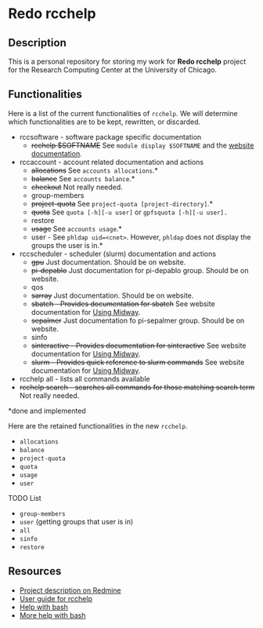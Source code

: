 # Redo rcchelp

## Description

This is a personal repository for storing my work for **Redo rcchelp** project for the Research Computing Center at the University of Chicago.

## Functionalities

Here is a list of the current functionalities of `rcchelp`. We will determine which functionalities are to be kept, rewritten, or discarded.

* rccsoftware - software package specific documentation
  * ~~rcchelp $SOFTNAME~~ See `module display $SOFTNAME` and the [website documentation](https://rcc.uchicago.edu/docs/).
* rccaccount - account related documentation and actions
  * ~~allocations~~ See `accounts allocations`.*
  * ~~balance~~ See `accounts balance`.*
  * ~~checkout~~ Not really needed.
  * group-members
  * ~~project-quota~~ See `project-quota [project-directory]`.*
  * ~~quota~~ See `quota [-h][-u user]` or `gpfsquota [-h][-u user].`
  * restore
  * ~~usage~~ See `accounts usage`.*
  * user - See `phldap uid=<cnet>`. However, `phldap` does not display the groups the user is in.*
* rccscheduler - scheduler (slurm) documentation and actions
  * ~~gpu~~ Just documentation. Should be on website.
  * ~~pi-depablo~~ Just documentation for pi-depablo group. Should be on website.
  * qos
  * ~~sarray~~ Just documentation. Should be on website.
  * ~~sbatch - Provides documentation for sbatch~~ See website documentation for [Using Midway](https://rcc.uchicago.edu/docs/using-midway/index.html).
  * ~~sepalmer~~ Just documentation fo pi-sepalmer group. Should be on website.
  * sinfo
  * ~~sinteractive - Provides documentation for sinteractive~~ See website documentation for [Using Midway](https://rcc.uchicago.edu/docs/using-midway/index.html).
  * ~~slurm - Provides quick reference to slurm commands~~ See website documentation for [Using Midway](https://rcc.uchicago.edu/docs/using-midway/index.html).
* rcchelp all - lists all commands available
* ~~rcchelp search <regex> - searches all commands for those matching search term~~ Not really needed.

\*done and implemented

Here are the retained functionalities in the new `rcchelp`.

* `allocations`
* `balance`
* `project-quota`
* `quota`
* `usage`
* `user`

TODO List
* `group-members`
* `user` (getting groups that user is in)
* `all`
* `sinfo`
* `restore`

## Resources

* [Project description on Redmine](https://w3.rcc.uchicago.edu/redmine/projects/rcc/wiki/Redo_rcchelp)
* [User guide for rcchelp](https://w3.rcc.uchicago.edu/redmine/projects/rcc/wiki/Rcchelp_User_Guide)
* [Help with bash](http://tldp.org/HOWTO/Bash-Prog-Intro-HOWTO.html)
* [More help with bash](http://tldp.org/LDP/Bash-Beginners-Guide/html/index.html)
